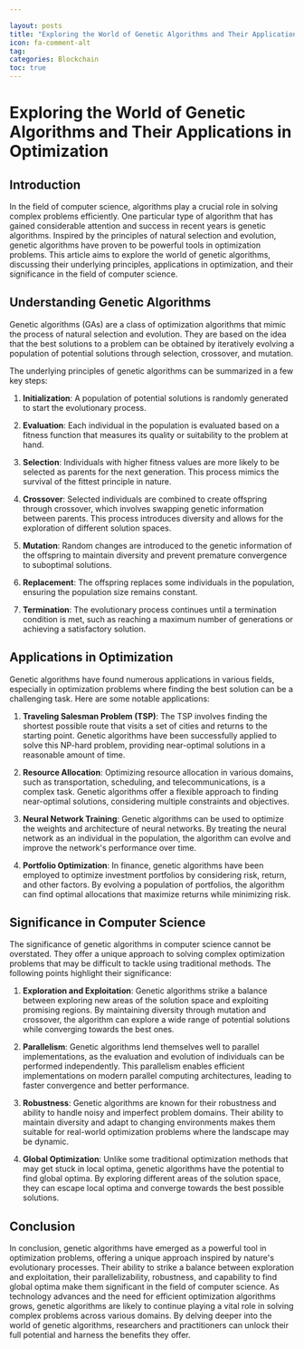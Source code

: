 ```yaml
---

layout: posts
title: "Exploring the World of Genetic Algorithms and Their Applications in Optimization"
icon: fa-comment-alt
tag:      
categories: Blockchain
toc: true
---
```




# Exploring the World of Genetic Algorithms and Their Applications in Optimization

## Introduction

In the field of computer science, algorithms play a crucial role in solving complex problems efficiently. One particular type of algorithm that has gained considerable attention and success in recent years is genetic algorithms. Inspired by the principles of natural selection and evolution, genetic algorithms have proven to be powerful tools in optimization problems. This article aims to explore the world of genetic algorithms, discussing their underlying principles, applications in optimization, and their significance in the field of computer science.

## Understanding Genetic Algorithms

Genetic algorithms (GAs) are a class of optimization algorithms that mimic the process of natural selection and evolution. They are based on the idea that the best solutions to a problem can be obtained by iteratively evolving a population of potential solutions through selection, crossover, and mutation.

The underlying principles of genetic algorithms can be summarized in a few key steps:

1. **Initialization**: A population of potential solutions is randomly generated to start the evolutionary process.

2. **Evaluation**: Each individual in the population is evaluated based on a fitness function that measures its quality or suitability to the problem at hand.

3. **Selection**: Individuals with higher fitness values are more likely to be selected as parents for the next generation. This process mimics the survival of the fittest principle in nature.

4. **Crossover**: Selected individuals are combined to create offspring through crossover, which involves swapping genetic information between parents. This process introduces diversity and allows for the exploration of different solution spaces.

5. **Mutation**: Random changes are introduced to the genetic information of the offspring to maintain diversity and prevent premature convergence to suboptimal solutions.

6. **Replacement**: The offspring replaces some individuals in the population, ensuring the population size remains constant.

7. **Termination**: The evolutionary process continues until a termination condition is met, such as reaching a maximum number of generations or achieving a satisfactory solution.

## Applications in Optimization

Genetic algorithms have found numerous applications in various fields, especially in optimization problems where finding the best solution can be a challenging task. Here are some notable applications:

1. **Traveling Salesman Problem (TSP)**: The TSP involves finding the shortest possible route that visits a set of cities and returns to the starting point. Genetic algorithms have been successfully applied to solve this NP-hard problem, providing near-optimal solutions in a reasonable amount of time.

2. **Resource Allocation**: Optimizing resource allocation in various domains, such as transportation, scheduling, and telecommunications, is a complex task. Genetic algorithms offer a flexible approach to finding near-optimal solutions, considering multiple constraints and objectives.

3. **Neural Network Training**: Genetic algorithms can be used to optimize the weights and architecture of neural networks. By treating the neural network as an individual in the population, the algorithm can evolve and improve the network's performance over time.

4. **Portfolio Optimization**: In finance, genetic algorithms have been employed to optimize investment portfolios by considering risk, return, and other factors. By evolving a population of portfolios, the algorithm can find optimal allocations that maximize returns while minimizing risk.

## Significance in Computer Science

The significance of genetic algorithms in computer science cannot be overstated. They offer a unique approach to solving complex optimization problems that may be difficult to tackle using traditional methods. The following points highlight their significance:

1. **Exploration and Exploitation**: Genetic algorithms strike a balance between exploring new areas of the solution space and exploiting promising regions. By maintaining diversity through mutation and crossover, the algorithm can explore a wide range of potential solutions while converging towards the best ones.

2. **Parallelism**: Genetic algorithms lend themselves well to parallel implementations, as the evaluation and evolution of individuals can be performed independently. This parallelism enables efficient implementations on modern parallel computing architectures, leading to faster convergence and better performance.

3. **Robustness**: Genetic algorithms are known for their robustness and ability to handle noisy and imperfect problem domains. Their ability to maintain diversity and adapt to changing environments makes them suitable for real-world optimization problems where the landscape may be dynamic.

4. **Global Optimization**: Unlike some traditional optimization methods that may get stuck in local optima, genetic algorithms have the potential to find global optima. By exploring different areas of the solution space, they can escape local optima and converge towards the best possible solutions.

## Conclusion

In conclusion, genetic algorithms have emerged as a powerful tool in optimization problems, offering a unique approach inspired by nature's evolutionary processes. Their ability to strike a balance between exploration and exploitation, their parallelizability, robustness, and capability to find global optima make them significant in the field of computer science. As technology advances and the need for efficient optimization algorithms grows, genetic algorithms are likely to continue playing a vital role in solving complex problems across various domains. By delving deeper into the world of genetic algorithms, researchers and practitioners can unlock their full potential and harness the benefits they offer.